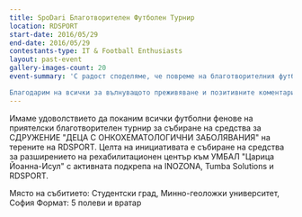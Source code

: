 ```yaml
---
title: SpoDari Благотворителен Футболен Турнир
location: RDSPORT
start-date: 2016/05/29
end-date: 2016/05/29
contestants-type: IT & Football Enthusiasts
layout: past-event
gallery-images-count: 20
event-summary: 'С радост споделяме, че повреме на благотворителния футболен турнир #SpoDari взеха участие 10 отбора с над 70 играча, които демонстрираха невероятна отдаденост, спортменска игра и позитивни емоции. Благодарение на всички участници успяхме да съберем 1640лв, които бяха дарени на СДРУЖЕНИЕ "ДЕЦА С ОНКОХЕМАТОЛОГИЧНИ ЗАБОЛЯВАНИЯ".

Благодарим на всички за вълнуващото преживяване и позитивните коментари, както и за незаменимата подкрепа от RDSPORT, които предоставиха игрищата за ползване безплатно.'
---
```


Имаме удоволствието да поканим всички футболни фенове на приятелски благотворителен турнир за събиране на средства за СДРУЖЕНИЕ "ДЕЦА С ОНКОХЕМАТОЛОГИЧНИ ЗАБОЛЯВАНИЯ"
на терените на RDSPORT. Целта на инициативата е събиране на средства за разширението на рехабилитационен център към УМБАЛ "Царица Йоанна-Исул" с активната подкрепа на INOZONA, Tumba Solutions и RDSPORT.

Място на събитието: Студентски град, Минно-геоложки университет, София
Формат: 5 полеви и вратар
